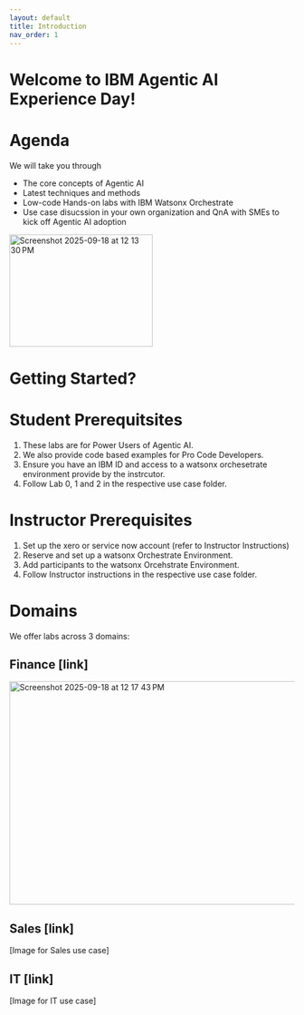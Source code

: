 ```yaml
---
layout: default
title: Introduction
nav_order: 1
---
```


# Welcome to IBM Agentic AI Experience Day!

# Agenda 
We will take you through 
 - The core concepts of Agentic AI 
 - Latest techniques and methods
 - Low-code Hands-on labs with IBM Watsonx Orchestrate
 - Use case disucssion in your own organization and QnA with SMEs to kick off Agentic AI adoption 
<img width="253" height="198" alt="Screenshot 2025-09-18 at 12 13 30 PM" src="https://github.com/user-attachments/assets/0e62c087-8ce9-4030-a2f1-34113c576dd7" />


# Getting Started? 
# Student Prerequitsites
1. These labs are for Power Users of Agentic AI.
2. We also provide code based examples for Pro Code Developers.
3. Ensure you have an IBM ID and access to a watsonx orchesetrate environment provide by the instrcutor.
4. Follow Lab 0, 1 and 2 in the respective use case folder. 

# Instructor Prerequisites
1. Set up the xero or service now account (refer to Instructor Instructions)
2. Reserve and set up a watsonx Orchestrate Environment.
3. Add participants to the watsonx Orcehstrate Environment.
4. Follow Instructor instructions in the respective use case folder.

# Domains
We offer labs across 3 domains: 

## Finance [link]
<img width="743" height="394" alt="Screenshot 2025-09-18 at 12 17 43 PM" src="https://github.com/user-attachments/assets/ea8d6634-9b73-4ee8-adce-76b2592e3286" />

## Sales [link]
[Image for Sales use case]
## IT [link]
[Image for IT use case]


<!-- This is the base Jekyll theme. You can find out more info about customizing your Jekyll theme, as well as basic Jekyll usage documentation at [jekyllrb.com](https://jekyllrb.com/)

You can find the source code for Minima at GitHub:
[jekyll][jekyll-organization] /
[minima](https://github.com/jekyll/minima)

You can find the source code for Jekyll at GitHub:
[jekyll][jekyll-organization] /
[jekyll](https://github.com/jekyll/jekyll)


[jekyll-organization]: https://github.com/jekyll -->
